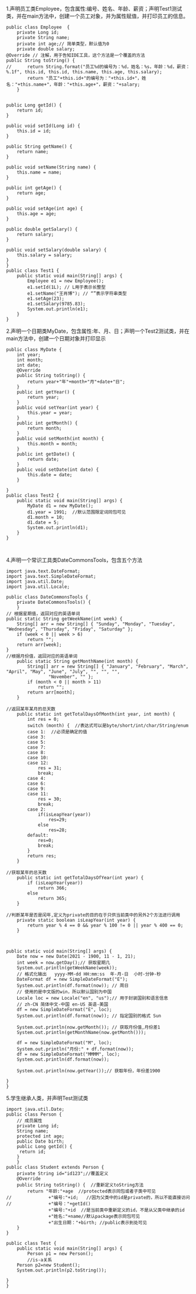 1.声明员工类Employee，包含属性:编号、姓名、年龄、薪资；声明Test1测试类，并在main方法中，创建一个员工对象，并为属性赋值，并打印员工的信息。



	public class Employee  { 
		private Long id;
		private String name;
		private int age;// 简单类型，默认值为0
		private double salary;
	@Override // 注解，用于告知IDE工具，这个方法是一个覆盖的方法
	public String toString() {
	//		return String.format("员工%d的编号为：%d，姓名：%s，年龄：%d，薪资：%.1f", this.id, this.id, this.name, this.age, this.salary);
			return "员工"+this.id+"的编号为："+this.id+"，姓名："+this.name+"，年龄："+this.age+"，薪资："+salary;
		}


	public Long getId() {
		return id;
	}
	
	public void setId(Long id) {
		this.id = id;
	}
	
	public String getName() {
		return name;
	}
	
	public void setName(String name) {
		this.name = name;
	}
	
	public int getAge() {
		return age;
	}
	
	public void setAge(int age) {
		this.age = age;
	}
	
	public double getSalary() {
		return salary;
	}
	
	public void setSalary(double salary) {
		this.salary = salary;
	}
	}
	public class Test1 {
		public static void main(String[] args) {
			Employee e1 = new Employee();
			e1.setId(1L); // L用于表示长整型
			e1.setName("王肖博"); // “”表示字符串类型
			e1.setAge(23);
			e1.setSalary(9785.83);
			System.out.println(e1);
		}
	}




2.声明一个日期类MyDate，包含属性:年、月、日；声明一个Test2测试类，并在main方法中，创建一个日期对象并打印显示

```
public class MyDate {
	int year;
	int month;
	int date;
	@Override
	public String toString() {
		return year+"年"+month+"月"+date+"日";
	}
	public int getYear() {
		return year;
	}
	public void setYear(int year) {
		this.year = year;
	}
	public int getMonth() {
		return month;
	}
	public void setMonth(int month) {
		this.month = month;
	}
	public int getDate() {
		return date;
	}
	public void setDate(int date) {
		this.date = date;
	}
	
}
public class Test2 {
	public static void main(String[] args) {
		MyDate d1 = new MyDate();
		d1.year = 1991;  //默认范围限定词同包可见
		d1.month = 10;
		d1.date = 5;
		System.out.println(d1);
	}
}



```






4.声明一个常识工具类DateCommonsTools，包含五个方法



	import java.text.DateFormat;
	import java.text.SimpleDateFormat;
	import java.util.Date;
	import java.util.Locale;
	
	public class DateCommonsTools {
		private DateCommonsTools() {
		}
	// 根据星期值，返回对应的英语单词
	public static String getWeekName(int week) {
		String[] arr = new String[] { "Sunday", "Monday", "Tuesday", "Wednesday", "Thursday", "Friday", "Saturday" };
		if (week < 0 || week > 6)
			return "";
		return arr[week];
	}
	//根据月份值，返回对应的英语单词
		public static String getMonthName(int month) {
			String[] arr = new String[] { "January", "February", "March", "April", "May", "June", "July", "", "", "",
					"November", "" };
			if (month < 0 || month > 11)
				return "";
			return arr[month];
		}
	
	//返回某年某月的总天数
		public static int getTotalDaysOfMonth(int year, int month) {
			int res = 0;
			switch (month) {  //表达式可以是byte/short/int/char/String/enum
			case 1:  //必须是确定的值
			case 3:
			case 5:
			case 7:
			case 8:
			case 10:
			case 12:
				res = 31;
				break;
			case 4:
			case 6:
			case 9:
			case 11:
				res = 30;
				break;
			case 2:
				if(isLeapYear(year))
					res=29;
				else
					res=28;
			default:
				res=0;
				break;
			}
			return res;
		}
	
	//获取某年的总天数
		public static int getTotalDaysOfYear(int year) {
			if (isLeapYear(year))
				return 366;
			else
				return 365;
		}
	
	//判断某年是否是闰年,定义为private的目的在于只供当前类中的另外2个方法进行调用
		private static boolean isLeapYear(int year) {
			return year % 4 == 0 && year % 100 != 0 || year % 400 == 0;
		}



	public static void main(String[] args) {
		Date now = new Date(2021 - 1900, 11 - 1, 21);
		int week = now.getDay();// 获取星期几
		System.out.println(getWeekName(week));
		// 格式化输出   yyyy-MM-dd HH:mm:ss  年-月-日  小时-分钟-秒
		DateFormat df = new SimpleDateFormat("E");
		System.out.println(df.format(now)); // 周日
		// 使用的是中文版的win，所以默认国别为中国
		Locale loc = new Locale("en", "us");// 用于封装国别和语言信息
		// zh-CN 简体中文-中国 en-US 英语-美国
		df = new SimpleDateFormat("E", loc);
		System.out.println(df.format(now)); // 指定国别的格式 Sun
	
		System.out.println(now.getMonth()); // 获取月份值,月份差1
		System.out.println(getMonthName(now.getMonth()));
	
		df = new SimpleDateFormat("M", loc);
		System.out.println("月份:" + df.format(now));
		df = new SimpleDateFormat("MMMM", loc);
		System.out.println(df.format(now));
	
		System.out.println(now.getYear());// 获取年份，年份差1900
	
	}
	}


5.学生继承人类，并声明Test测试类


	
	import java.util.Date;
	public class Person {
		// 成员属性
		private Long id;
		String name;
		protected int age;
		public Date birth;
		public Long getId() {
	   	 return id;
	    }
	    }
	public class Student extends Person {
		private String id="id123";//覆盖定义
		@Override
		public String toString() {  //重新定义toString方法
			return "年龄:"+age  //protected表示同包或者子类中可见
	//				+"编号:"+id;   //因为父类中的id是private的，所以不能直接访问
	//				+"编号："+getId()
					+"编号:"+id  //是当前类中重新定义的id，不是从父类中继承的id
					+"姓名:"+name//默认package表示同包可见
					+"出生日期："+birth; //public表示到处可见
		}
	}
	
	public class Test {
		public static void main(String[] args) {
			Person p1 = new Person();
			//is-a关系
		Person p2=new Student();
		System.out.println(p2.toString());
		
	}
	}





